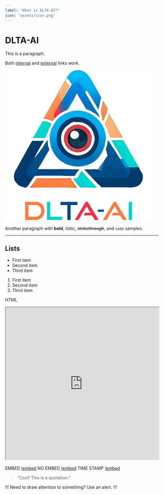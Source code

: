 ```yaml
---
label: "What is DLTA-AI?"
icon: "assets/icon.png"
---
```


# DLTA-AI

This is a paragraph.

Both [internal](README.md) and [external](https://example.com) links work.

![Your logo](https://github.com/0ssamaak0/DLTA-AI/raw/master/assets/icon.png?raw=true)

Another paragraph with **bold**, _italic_, ~~strikethrough~~, and `code` samples.

---

## Lists

- First item
- Second item
- Third item

1. First item
2. Second item
3. Third item

HTML
<!-- add HTML syntax -->
<p align = "center">
<iframe width="100%" height="500"
src="https://www.youtube.com/embed/C0DPdy98e4c" allowfullscreen=True>
</iframe>
</p>

EMBED
[!embed](https://www.youtube.com/embed/C0DPdy98e4c)
NO EMBED
[!embed](https://www.youtube.com/watch?v=C0DPdy98e4c)
TIME STAMP
[!embed](https://youtu.be/C0DPdy98e4c?t=10)

> "Cool! This is a quotation."

!!!
Need to draw attention to something? Use an alert.
!!!